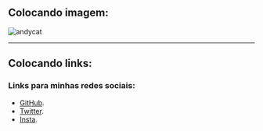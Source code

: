 ## Colocando imagem:

![andycat](https://user-images.githubusercontent.com/65131471/84192161-f95dfe80-aa6f-11ea-8d40-1019358c36f8.jpg)
***

## Colocando links:
### Links para minhas redes sociais:

* [GitHub](https://github.com/duartecgustavo).
* [Twitter](https://twitter.com/duartecgustav0).
* [Insta](https://instagram.com/duartecgustavo).
